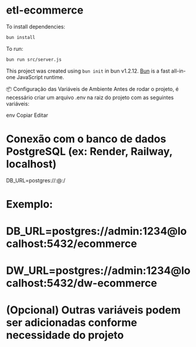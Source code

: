 # etl-ecommerce

To install dependencies:

```bash
bun install
```

To run:

```bash
bun run src/server.js
```

This project was created using `bun init` in bun v1.2.12. [Bun](https://bun.sh) is a fast all-in-one JavaScript runtime.

📦 Configuração das Variáveis de Ambiente
Antes de rodar o projeto, é necessário criar um arquivo .env na raiz do projeto com as seguintes variáveis:

env
Copiar
Editar
# Conexão com o banco de dados PostgreSQL (ex: Render, Railway, localhost)
DB_URL=postgres://<usuario>:<senha>@<host>:<porta>/<database>

# Exemplo:
# DB_URL=postgres://admin:1234@localhost:5432/ecommerce
# DW_URL=postgres://admin:1234@localhost:5432/dw-ecommerce

# (Opcional) Outras variáveis podem ser adicionadas conforme necessidade do projeto